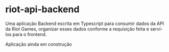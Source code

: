 # riot-api-backend

Uma aplicação Backend escrita em Typescript para consumir dados da API da Riot Games, organizar esses dados conforme a requisição feita e serví-los para o frontend.

Aplicação ainda em construção
